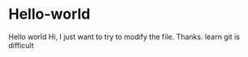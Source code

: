 # Hello-world
Hello world
Hi,
I just want to try to modify the file.
Thanks.
learn git is difficult
